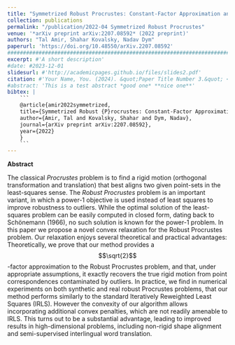 ```yaml
---
title: "Symmetrized Robust Procrustes: Constant-Factor Approximation and Exact Recovery"
collection: publications
permalink: "/publication/2022-04 Symmetrized Robust Procrustes"
venue: '*arXiv preprint arXiv:2207.08592* (2022 preprint)'
authors: "Tal Amir, Shahar Kovalsky, Nadav Dym"
paperurl: 'https://doi.org/10.48550/arXiv.2207.08592'
###########################################################################################
excerpt: #'A short description'
#date: #2023-12-01
slidesurl: #'http://academicpages.github.io/files/slides2.pdf'
citation: #'Your Name, You. (2024). &quot;Paper Title Number 3.&quot; <i>GitHub Journal of Bugs</i>. 1(3).'
#abstract: 'This is a test abstract *good one* **nice one**'
bibtex: |
    ```
    @article{amir2022symmetrized,
    title={Symmetrized Robust {P}rocrustes: Constant-Factor Approximation and Exact Recovery},
    author={Amir, Tal and Kovalsky, Shahar and Dym, Nadav},
    journal={arXiv preprint arXiv:2207.08592},
    year={2022}
    }
    ```
---
```



**Abstract**

The classical *Procrustes* problem is to find a rigid motion (orthogonal transformation and translation) that best aligns two given point-sets in the least-squares sense. The *Robust Procrustes* problem is an important variant, in which a power-1 objective is used instead of least squares to improve robustness to outliers. While the optimal solution of the least-squares problem can be easily computed in closed form, dating back to Schönemann (1966), no such solution is known for the power-1 problem. In this paper we propose a novel convex relaxation for the Robust Procrustes problem. Our relaxation enjoys several theoretical and practical advantages: Theoretically, we prove that our method provides a $$\sqrt{2}$$-factor approximation to the Robust Procrustes problem, and that, under appropriate assumptions, it exactly recovers the true rigid motion from point correspondences contaminated by outliers. In practice, we find in numerical experiments on both synthetic and real robust Procrustes problems, that our method performs similarly to the standard Iteratively Reweighted Least Squares (IRLS). However the convexity of our algorithm allows incorporating additional convex penalties, which are not readily amenable to IRLS. This turns out to be a substantial advantage, leading to improved results in high-dimensional problems, including non-rigid shape alignment and semi-supervised interlingual word translation.